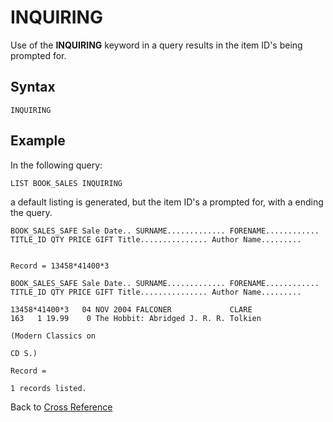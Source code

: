 # INQUIRING  

<PageHeader />  

Use of the **INQUIRING** keyword in a query results in the item ID's being prompted for.

## Syntax

```
INQUIRING
```

## Example

In the following query:

```
LIST BOOK_SALES INQUIRING
```

a default listing is generated, but the item ID's a prompted for, with a <Return> ending the query.

```
BOOK_SALES_SAFE Sale Date.. SURNAME............. FORENAME............ TITLE_ID QTY PRICE GIFT Title............... Author Name.........


Record = 13458*41400*3

BOOK_SALES_SAFE Sale Date.. SURNAME............. FORENAME............ TITLE_ID QTY PRICE GIFT Title............... Author Name.........

13458*41400*3   04 NOV 2004 FALCONER             CLARE                     163   1 19.99    0 The Hobbit: Abridged J. R. R. Tolkien
                                                                                              (Modern Classics on
                                                                                              CD S.)

Record =

1 records listed.
```

Back to [Cross Reference](./../README.md)

<PageFooter />  
